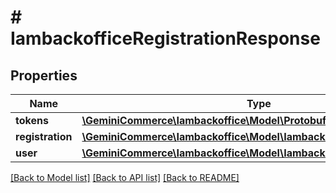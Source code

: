 # # IambackofficeRegistrationResponse


## Properties 


Name | Type | Description | Notes
------------ | ------------- | ------------- | -------------
**tokens**| [**\GeminiCommerce\Iambackoffice\Model\ProtobufAny**](ProtobufAny.md) |   | [optional]
**registration**| [**\GeminiCommerce\Iambackoffice\Model\IambackofficeUserRegistration**](IambackofficeUserRegistration.md) |   | [optional]
**user**| [**\GeminiCommerce\Iambackoffice\Model\IambackofficeUser**](IambackofficeUser.md) |   | [optional]


[[Back to Model list]](../../README.md#models) [[Back to API list]](../../README.md#endpoints) [[Back to README]](../../README.md)

